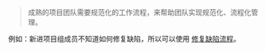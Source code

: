 
> 成熟的项目团队需要规范化的工作流程，来帮助团队实现规范化、流程化管理。

例如：新进项目组成员不知道如何修复缺陷，所以可以使用 [修复缺陷流程](/processtemplate/restorebug.md)。